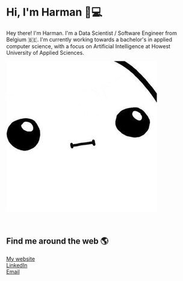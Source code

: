 # Hi, I'm Harman 👋💻

Hey there! I'm Harman. I'm a Data Scientist / Software Engineer from Belgium 🇧🇪. I'm currently working towards a bachelor's in applied computer science, with a focus on Artificial Intelligence at Howest University of Applied Sciences.

![derp](./derp.jpg)

&nbsp;

## Find me around the web 🌎

[My website](https://www.harmansingh.nl/)  
[LinkedIn](https://www.linkedin.com/in/harmanpnahal/)  
[Email](mailto:harman.pnahal@gmail.com)

&nbsp;

<!--
https://dev.to/github/10-standout-github-profile-readmes-h2o -->

<!-- https://arturssmirnovs.github.io/github-profile-readme-generator/ -->

<!-- https://dev.to/github/10-standout-github-profile-readmes-h2o -->
